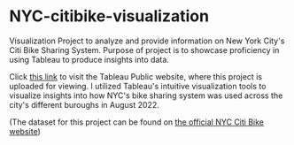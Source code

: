 # NYC-citibike-visualization
Visualization Project to analyze and provide information on New York City's Citi Bike Sharing System. Purpose of project is to showcase proficiency in using Tableau to produce insights into data. 

Click [this link](https://public.tableau.com/app/profile/dominick.j.yacono/viz/NYCCitiBikeAnalysis_16629181734840/Story1?publish=yes) to visit the Tableau Public website, where this project is uploaded for viewing. I utilized Tableau's intuitive visualization tools to visualize insights into how NYC's bike sharing system was used across the city's different buroughs in August 2022. 

(The dataset for this project can be found on [the official NYC Citi Bike website](https://ride.citibikenyc.com/system-data))
